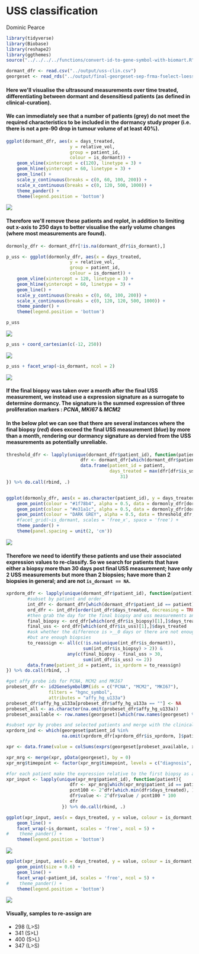 USS classification
================
Dominic Pearce

``` r
library(tidyverse)
library(Biobase)
library(reshape2)
library(ggthemes)
source("../../../../functions/convert-id-to-gene-symbol-with-biomart.R")
```

``` r
dormant_dfr <- read.csv("../output/uss-clin.csv")
georgeset <- read_rds("../output/final-georgeset-sep-frma-fselect-loess-clin-cb.Rds")
```

#### Here we'll visualise the ultrasound measurements over time treated, differentiating between dormant and desensitiesd patients (as defined in **clinical-curation**).

#### We can immediately see that a number of patients (grey) do not meet the required characteristics to be included in the dormancy study proper (i.e. there is not a pre-90 drop in tumour volume of at least 40%).

``` r
ggplot(dormant_dfr, aes(x = days_treated, 
                        y = relative_vol, 
                        group = patient_id, 
                        colour = is_dormant)) + 
    geom_vline(xintercept = c(120), linetype = 3) + 
    geom_hline(yintercept = 60, linetype = 3) + 
    geom_line() + 
    scale_y_continuous(breaks = c(0, 60, 100, 200)) +
    scale_x_continuous(breaks = c(0, 120, 500, 1000)) +
    theme_pander() +
    theme(legend.position = 'bottom')
```

<img src="uss-clasification_files/figure-markdown_github-ascii_identifiers/unnamed-chunk-4-1.png" style="display: block; margin: auto;" />

#### Therefore we'll remove these patients and replot, in addition to limiting out x-axis to 250 days to better visualise the early volume changes (where most measurements are found).

``` r
dormonly_dfr <- dormant_dfr[!is.na(dormant_dfr$is_dormant),]

p_uss <- ggplot(dormonly_dfr, aes(x = days_treated, 
                        y = relative_vol, 
                        group = patient_id, 
                        colour = is_dormant)) + 
    geom_vline(xintercept = 120, linetype = 3) + 
    geom_hline(yintercept = 60, linetype = 3) + 
    geom_line() + 
    scale_y_continuous(breaks = c(0, 60, 100, 200)) +
    scale_x_continuous(breaks = c(0, 120, 120, 500, 1000)) +
    theme_pander() +
    theme(legend.position = 'bottom')

p_uss
```

<img src="uss-clasification_files/figure-markdown_github-ascii_identifiers/unnamed-chunk-5-1.png" style="display: block; margin: auto;" />

``` r
p_uss + coord_cartesian(c(-12, 250))
```

<img src="uss-clasification_files/figure-markdown_github-ascii_identifiers/unnamed-chunk-5-2.png" style="display: block; margin: auto;" />

``` r
p_uss + facet_wrap(~is_dormant, ncol = 2)
```

<img src="uss-clasification_files/figure-markdown_github-ascii_identifiers/unnamed-chunk-5-3.png" style="display: block; margin: auto;" />

#### If the final biopsy was taken over a month after the final USS measurement, we instead use a expression signature as a surrogate to determine dormancy. The signature is the summed expression of three proliferation markers : *PCNA*, *MKI67* & *MCM2*

#### In the below plot we can see that there are several instances where the final biopsy (***red***) does exceed the final USS measurement (***blue***) by more than a month, rendering our dormancy signature as dervied from the USS measurements as potentially unreliable.

``` r
threshold_dfr <- lapply(unique(dormant_dfr$patient_id), function(patient){
                            dfr <- dormant_dfr[which(dormant_dfr$patient_id == patient),]
                            data.frame(patient_id = patient, 
                                       days_treated = max(dfr[dfr$is_uss,]$days_treated) + 
                                           31)
}) %>% do.call(rbind, .)


ggplot(dormonly_dfr, aes(x = as.character(patient_id), y = days_treated)) +
    geom_point(colour = "#1f78b4", alpha = 0.5, data = dormonly_dfr[dormonly_dfr$is_uss,]) + #blue
    geom_point(colour = "#e31a1c", alpha = 0.5, data = dormonly_dfr[dormonly_dfr$is_biopsy,]) + #red
    geom_point(colour = "DARK GREY", alpha = 0.5, data = threshold_dfr, pch = "-", size = 5) + 
    #facet_grid(~is_dormant, scales = 'free_x', space = 'free') +
    theme_pander() + 
    theme(panel.spacing = unit(2, 'cm'))
```

<img src="uss-clasification_files/figure-markdown_github-ascii_identifiers/unnamed-chunk-6-1.png" style="display: block; margin: auto;" />

#### Therefore we need to identify these patients and use their associated expression values to re-classify. So we search for patients that have either a biopsy more than 30 days post final USS measurement; have only 2 USS measurements but more than 2 biopsies; have more than 2 biopsies in general; and are not `is_dormant == NA`.

``` r
xprdorm_dfr <- lapply(unique(dormant_dfr$patient_id), function(patient){
        #subset by patient and order 
        int_dfr <- dormant_dfr[which(dormant_dfr$patient_id == patient),]
        ord_dfr <- int_dfr[order(int_dfr$days_treated, decreasing = TRUE),]
        #then grab the day for the final biopsy and uss measurements and calculate the difference
        final_biopsy <- ord_dfr[which(ord_dfr$is_biopsy)[1],]$days_treated
        final_uss <- ord_dfr[which(ord_dfr$is_uss)[1],]$days_treated
        #ask whether the difference is >__0 days or there are not enought uss measurements
        #but are enough biopsies
        to_reassign <- all(c(!is.na(unique(int_dfr$is_dormant)),
                             sum(int_dfr$is_biopsy) > 2)) &
                       any(c(final_biopsy - final_uss > 30, 
                             sum(int_dfr$is_uss) <= 2))
        data.frame(patient_id = patient, is_xprdorm = to_reassign)
}) %>% do.call(rbind, .)

#get affy probe ids for PCNA, MCM2 and MKI67
probeset_dfr <- id2GeneSymbolBM(ids = c("PCNA", "MCM2", "MKI67"), 
                filters = "hgnc_symbol",
                attributes = "affy_hg_u133a")
probeset_dfr$affy_hg_u133a[probeset_dfr$affy_hg_u133a == ""] <- NA
probeset_all <- as.character(na.omit(probeset_dfr$affy_hg_u133a))
probeset_available <- row.names(georgeset)[which(row.names(georgeset) %in% probeset_all)]

#subset xpr by probes and selected patients and merge with the clinical data
xprdorm_ind <- which(georgeset$patient_id %in% 
                     na.omit(xprdorm_dfr[xprdorm_dfr$is_xprdorm, ]$patient_id))

xpr <- data.frame(value = colSums(exprs(georgeset[probeset_available, xprdorm_ind])))

xpr_mrg <- merge(xpr, pData(georgeset), by = 0)
xpr_mrg$timepoint <- factor(xpr_mrg$timepoint, levels = c("diagnosis", "on-treatment", "long-term"))

#for each patient make the expression relative to the first biopsy as a percentage
xpr_input <- lapply(unique(xpr_mrg$patient_id), function(patient){
                        dfr <- xpr_mrg[which(xpr_mrg$patient_id == patient),]
                        pcnt100 <- 2^dfr[which.min(dfr$days_treated), ]$value
                        dfr$value <- 2^dfr$value / pcnt100 * 100
                        dfr
                     }) %>% do.call(rbind, .)
```

``` r
ggplot(xpr_input, aes(x = days_treated, y = value, colour = is_dormant, group = patient_id)) + 
    geom_line() +
    facet_wrap(~is_dormant, scales = 'free', ncol = 5) + 
#    theme_pander() + 
    theme(legend.position = 'bottom')
```

<img src="uss-clasification_files/figure-markdown_github-ascii_identifiers/unnamed-chunk-8-1.png" style="display: block; margin: auto;" />

``` r
ggplot(xpr_input, aes(x = days_treated, y = value, colour = is_dormant, group = patient_id)) + 
    geom_point(size = 0.6) + 
    geom_line() +
    facet_wrap(~patient_id, scales = 'free', ncol = 5) + 
#    theme_pander() + 
    theme(legend.position = 'bottom')
```

<img src="uss-clasification_files/figure-markdown_github-ascii_identifiers/unnamed-chunk-8-2.png" style="display: block; margin: auto;" />

#### Visually, samples to re-assign are

-   298 (L&gt;S)
-   341 (S&gt;L)
-   400 (S&gt;L)
-   347 (L&gt;S)
